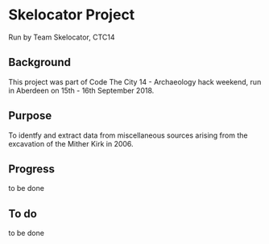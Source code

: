 # Skelocator Project
Run by Team Skelocator, CTC14

## Background
This project was part of Code The City 14 - Archaeology hack weekend, run in Aberdeen on 15th - 16th September 2018.

## Purpose
To identfy and extract data from miscellaneous sources arising from the excavation of the Mither Kirk in 2006.



## Progress
to be done

## To do

to be done